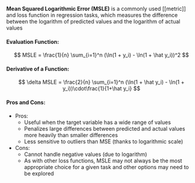 **Mean Squared Logarithmic Error (MSLE)** is a commonly used [[metric]] and loss function in regression tasks, which measures the difference between the logarithm of predicted values and the logarithm of actual values

#### Evaluation Function:
$$
MSLE = \frac{1}{n} \sum_{i=1}^n (\ln(1 + y_i) - \ln(1 + \hat y_i))^2
$$

#### Derivative of a Function:
$$
\delta MSLE = \frac{2}{n} \sum_{i=1}^n (\ln(1 + \hat y_i) - \ln(1 + y_i))\cdot\frac{1}{1+\hat y_i}
$$

#### Pros and Cons:

* Pros:
	* Useful when the target variable has a wide range of values
	* Penalizes large differences between predicted and actual values more heavily than smaller differences
	* Less sensitive to outliers than MSE (thanks to logarithmic scale)
* Cons:
	* Cannot handle negative values (due to logarithm)
	* As with other loss functions, MSLE may not always be the most appropriate choice for a given task and other options may need to be explored